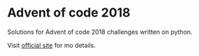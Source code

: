 # Advent of code 2018

Solutions for Advent of code 2018 challenges written on python.

Visit [official site](https://adventofcode.com/2018) for mo details.